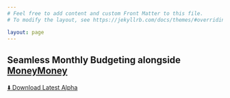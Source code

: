 ```yaml
---
# Feel free to add content and custom Front Matter to this file.
# To modify the layout, see https://jekyllrb.com/docs/themes/#overriding-theme-defaults

layout: page
---
```


## Seamless Monthly Budgeting alongside [MoneyMoney](https://moneymoney-app.com/)

<div class="center">
    <a class="cta" href="/download/alpha" target="_blank">⬇️ Download Latest Alpha</a>
</div>
